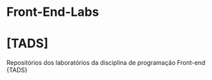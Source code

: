 # Front-End-Labs
<h1>[TADS]</h1>
Repositórios dos laboratórios da disciplina de programação Front-end {TADS} 
